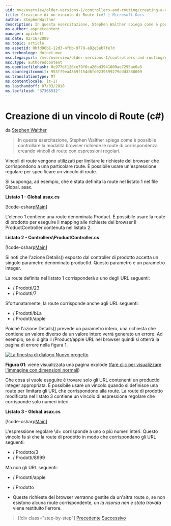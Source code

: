 ```yaml
---
uid: mvc/overview/older-versions-1/controllers-and-routing/creating-a-route-constraint-cs
title: Creazione di un vincolo di Route (c#) | Microsoft Docs
author: StephenWalther
description: In questa esercitazione, Stephen Walther spiega come è possibile controllare la modalità browser richiede le route di corrispondenza creando vincoli di route con espressioni regolari.
ms.author: aspnetcontent
manager: wpickett
ms.date: 02/16/2009
ms.topic: article
ms.assetid: 0bfd06b1-12d3-4fbb-9779-a82e5eb7fe7d
ms.technology: dotnet-mvc
msc.legacyurl: /mvc/overview/older-versions-1/controllers-and-routing/creating-a-route-constraint-cs
msc.type: authoredcontent
ms.openlocfilehash: 8c977df126ce79f6ca20bd3941009ae7295ae0a5
ms.sourcegitcommit: 953ff9ea4369f154d6fd0239599279ddd3280009
ms.translationtype: MT
ms.contentlocale: it-IT
ms.lasthandoff: 07/03/2018
ms.locfileid: "37366532"
---
```

<a name="creating-a-route-constraint-c"></a>Creazione di un vincolo di Route (c#)
====================
da [Stephen Walther](https://github.com/StephenWalther)

> In questa esercitazione, Stephen Walther spiega come è possibile controllare la modalità browser richiede le route di corrispondenza creando vincoli di route con espressioni regolari.


Vincoli di route vengono utilizzati per limitare le richieste del browser che corrispondono a una particolare route. È possibile usare un'espressione regolare per specificare un vincolo di route.

Si supponga, ad esempio, che è stata definita la route nel listato 1 nel file Global. asax.

**Listato 1 - Global.asax.cs**

[!code-csharp[Main](creating-a-route-constraint-cs/samples/sample1.cs)]

L'elenco 1 contiene una route denominata Product. È possibile usare la route di prodotto per eseguire il mapping alle richieste del browser il ProductController contenuta nel listato 2.

**Listato 2 - Controllers\ProductController.cs**

[!code-csharp[Main](creating-a-route-constraint-cs/samples/sample2.cs)]

Si noti che l'azione Details() esposto dal controller di prodotto accetta un singolo parametro denominato productId. Questo parametro è un parametro integer.

La route definita nel listato 1 corrisponderà a uno degli URL seguenti:

- / Prodotti/23
- / Prodotti/7

Sfortunatamente, la route corrisponde anche agli URL seguenti:

- / Prodotti/bLa
- / Prodotti/apple

Poiché l'azione Details() prevede un parametro intero, una richiesta che contiene un valore diverso da un valore intero verrà generato un errore. Ad esempio, se si digita il /Product/apple URL nel browser quindi si otterrà la pagina di errore nella figura 1.


[![La finestra di dialogo Nuovo progetto](creating-a-route-constraint-cs/_static/image1.jpg)](creating-a-route-constraint-cs/_static/image1.png)

**Figura 01**: viene visualizzata una pagina explode ([fare clic per visualizzare l'immagine con dimensioni normali](creating-a-route-constraint-cs/_static/image2.png))


Che cosa si vuole eseguire è trovare solo gli URL contenenti un productId integer appropriata. È possibile usare un vincolo quando si definisce una route per limitare gli URL che corrispondono alla route. La route di prodotto modificata nel listato 3 contiene un vincolo di espressione regolare che corrisponde solo numeri interi.

**Listato 3 - Global.asax.cs**

[!code-csharp[Main](creating-a-route-constraint-cs/samples/sample3.cs)]

L'espressione regolare \d+ corrisponde a uno o più numeri interi. Questo vincolo fa sì che la route di prodotto in modo che corrispondano gli URL seguenti:

- / Prodotto/3
- / Prodotti/8999

Ma non gli URL seguenti:

- / Prodotti/apple
- / Prodotto

- Queste richieste del browser verranno gestite da un'altra route o, se non esistono alcuna route corrispondente, un *la risorsa non è stata trovata* viene restituito l'errore.

> [!div class="step-by-step"]
> [Precedente](creating-custom-routes-cs.md)
> [Successivo](creating-a-custom-route-constraint-cs.md)
